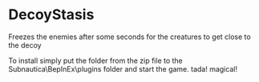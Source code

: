 # DecoyStasis
Freezes the enemies after some seconds for the creatures to get close to the decoy

To install simply put the folder from the zip file to the Subnautica\BepInEx\plugins folder and start the game. tada! magical!

